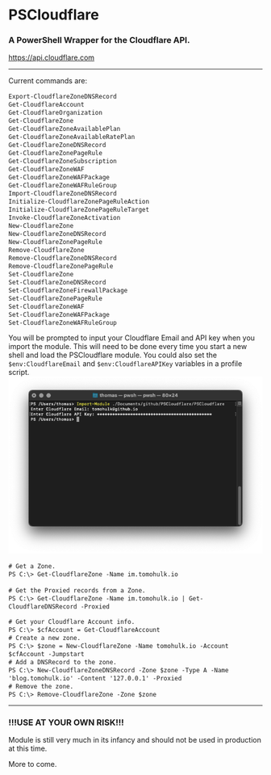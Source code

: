 # PSCloudflare #
### A PowerShell Wrapper for the Cloudflare API. ###
https://api.cloudflare.com

---

Current commands are:
```
Export-CloudflareZoneDNSRecord
Get-CloudflareAccount
Get-CloudflareOrganization
Get-CloudflareZone
Get-CloudflareZoneAvailablePlan
Get-CloudflareZoneAvailableRatePlan
Get-CloudflareZoneDNSRecord
Get-CloudflareZonePageRule
Get-CloudflareZoneSubscription
Get-CloudflareZoneWAF
Get-CloudflareZoneWAFPackage
Get-CloudflareZoneWAFRuleGroup
Import-CloudflareZoneDNSRecord
Initialize-CloudflareZonePageRuleAction
Initialize-CloudflareZonePageRuleTarget
Invoke-CloudflareZoneActivation
New-CloudflareZone
New-CloudflareZoneDNSRecord
New-CloudflareZonePageRule
Remove-CloudflareZone
Remove-CloudflareZoneDNSRecord
Remove-CloudflareZonePageRule
Set-CloudflareZone
Set-CloudflareZoneDNSRecord
Set-CloudflareZoneFirewallPackage
Set-CloudflareZonePageRule
Set-CloudflareZoneWAF
Set-CloudflareZoneWAFPackage
Set-CloudflareZoneWAFRuleGroup
```

You will be prompted to input your Cloudflare Email and API key when you import the module.
This will need to be done every time you start a new shell and load the PSCloudflare module.
You could also set the `$env:CloudflareEmail` and `$env:CloudflareAPIKey` variables in a profile script.
![ModuleImport](/Docs/Images/ModuleImport.png?raw=true)


```
# Get a Zone.
PS C:\> Get-CloudflareZone -Name im.tomohulk.io

# Get the Proxied records from a Zone.
PS C:\> Get-CloudflareZone -Name im.tomohulk.io | Get-CloudflareDNSRecord -Proxied
```

```
# Get your Cloudflare Account info.
PS C:\> $cfAccount = Get-CloudflareAccount
# Create a new zone.
PS C:\> $zone = New-CloudflareZone -Name tomohulk.io -Account $cfAccount -Jumpstart
# Add a DNSRecord to the zone.
PS C:\> New-CloudflareZoneDNSRecord -Zone $zone -Type A -Name 'blog.tomohulk.io' -Content '127.0.0.1' -Proxied
# Remove the zone.
PS C:\> Remove-CloudflareZone -Zone $zone
```

---

### !!!USE AT YOUR OWN RISK!!! ###
Module is still very much in its infancy and should not be used in production at this time.

More to come.
